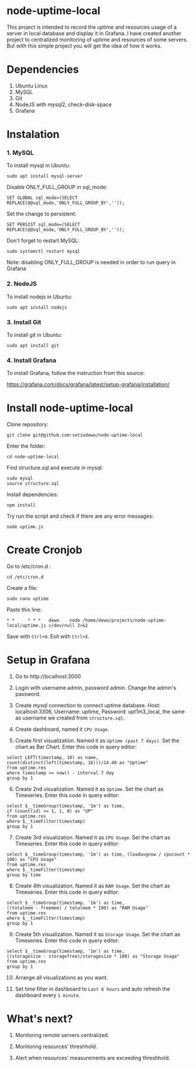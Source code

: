 # node-uptime-local

This project is intended to record the uptime and resources usage of a server in local database and display it in Grafana. I have created another project to centralized monitoring of uptime and resources of some servers. But with this simple project you will get the idea of how it works.

# Dependencies

1. Ubuntu Linux
2. MySQL
3. Git
4. NodeJS with mysql2, check-disk-space
5. Grafana

# Instalation

### 1. MySQL

To install mysql in Ubuntu:

`sudo apt install mysql-server`

Disable ONLY_FULL_GROUP in sql_mode:

`SET GLOBAL sql_mode=(SELECT REPLACE(@@sql_mode,'ONLY_FULL_GROUP_BY',''));`

Set the change to persistent:

`SET PERSIST sql_mode=(SELECT REPLACE(@@sql_mode,'ONLY_FULL_GROUP_BY',''));`

Don't forget to restart MySQL:

`sudo systemctl restart mysql`

Note: disabling ONLY_FULL_GROUP is needed in order to run query in Grafana

### 2. NodeJS

To install nodejs in Ubuntu:

`sudo apt install nodejs`

### 3. Install Git

To install git in Ubuntu:

`sudo apt install git`

### 4. Install Grafana

To install Grafana, follow the instruction from this source:

https://grafana.com/docs/grafana/latest/setup-grafana/installation/

# Install node-uptime-local

Clone repository:

`git clone git@github.com:setiodewo/node-uptime-local`

Enter the folder:

`cd node-uptime-local`

Find structure.sql and execute in mysql:

```
sudo mysql
source structure.sql
```

Install dependencies:

`npm install`

Try run the script and check if there are any error messages:

`node uptime.js`

# Create Cronjob

Go to /etc/cron.d :

`cd /etc/cron.d`

Create a file:

`sudo nano uptime`

Paste this line:

`* *     * * *   dewo    node /home/dewo/projects/node-uptime-local/uptime.js >/dev/null 2>&1`

Save with `Ctrl+O`. Exit with `Ctrl+X`.

# Setup in Grafana

1. Go to http://localhost:3000

2. Login with username admin, password admin. Change the admin's password.

3. Create mysql connection to connect uptime database. Host: localhost:3306, Username: uptime, Password: upt1m3_local, the same as username we created from `structure.sql`.

4. Create dashboard, named it `CPU Usage`.

5. Create first visualization. Named it as `Uptime (past 7 days)`. Set the chart as Bar Chart. Enter this code in query editor:
```
select LEFT(timestamp, 10) as name,
count(distinct(left(timestamp, 16)))/14.40 as "Uptime"
from uptime.res
where timestamp >= now() - interval 7 day
group by 1
```

6. Create 2nd visualization. Named it as `Uptime`. Set the chart as Timeseries. Enter this code in query editor:
```
select $__timeGroup(timestamp, '1m') as time,
if (count(id) >= 1, 1, 0) as "UP"
from uptime.res
where $__timeFilter(timestamp) 
group by 1
```

7. Create 3rd visualization. Named it as `CPU Usage`. Set the chart as Timeseries. Enter this code in query editor:
```
select $__timeGroup(timestamp, '1m') as time, (loadavgnow / cpucount * 100) as "CPU Usage"
from uptime.res
where $__timeFilter(timestamp)
group by time
```

8. Create 4th visualization. Named it as `RAM Usage`. Set the chart as Timeseries. Enter this code in query editor:
```
select $__timeGroup(timestamp, '1m') as time,
((totalmem - freemem) / totalmem * 100) as "RAM Usage"
from uptime.res
where $__timeFilter(timestamp) 
group by 1
```

9. Create 5th visualization. Named it as `Storage Usage`. Set the chart as Timeseries. Enter this code in query editor:
```
select $__timeGroup(timestamp, '1m') as time,
((storagesize - storagefree)/storagesize * 100) as "Storage Usage"
from uptime.res
group by 1
```

10. Arrange all visualizations as you want.

11. Set time filter in dashboard to `Last 6 hours` and auto refresh the dashboard every `1 minute`.

# What's next?

1. Monitoring remote servers centralized.

2. Monitoring resources' threshhold.

3. Alert when resources' measurements are exceeding threshhold.